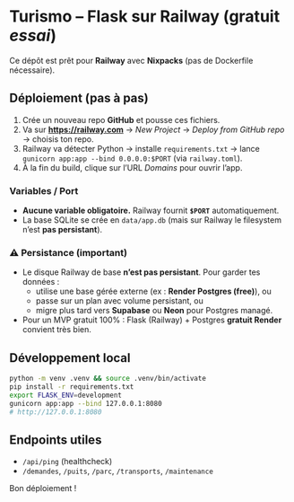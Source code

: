 # Turismo – Flask sur Railway (gratuit *essai*)

Ce dépôt est prêt pour **Railway** avec **Nixpacks** (pas de Dockerfile nécessaire).

## Déploiement (pas à pas)
1. Crée un nouveau repo **GitHub** et pousse ces fichiers.
2. Va sur **https://railway.com** → *New Project* → *Deploy from GitHub repo* → choisis ton repo.
3. Railway va détecter Python → installe `requirements.txt` → lance `gunicorn app:app --bind 0.0.0.0:$PORT` (via `railway.toml`).
4. À la fin du build, clique sur l’URL *Domains* pour ouvrir l’app.

### Variables / Port
- **Aucune variable obligatoire.** Railway fournit **`$PORT`** automatiquement.
- La base SQLite se crée en `data/app.db` (mais sur Railway le filesystem n’est **pas persistant**).

### ⚠️ Persistance (important)
- Le disque Railway de base **n’est pas persistant**. Pour garder tes données :
  - utilise une base gérée externe (ex : **Render Postgres (free)**), ou
  - passe sur un plan avec volume persistant, ou
  - migre plus tard vers **Supabase** ou **Neon** pour Postgres managé.
- Pour un MVP gratuit 100% : Flask (Railway) + Postgres **gratuit Render** convient très bien.

## Développement local
```bash
python -m venv .venv && source .venv/bin/activate
pip install -r requirements.txt
export FLASK_ENV=development
gunicorn app:app --bind 127.0.0.1:8080
# http://127.0.0.1:8080
```

## Endpoints utiles
- `/api/ping` (healthcheck)
- `/demandes`, `/puits`, `/parc`, `/transports`, `/maintenance`

Bon déploiement !
